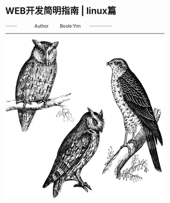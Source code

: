 # WEB开发简明指南 | linux篇
·········　　　　Author 　　   Boole·Yim　　··················

---

![](/assets/timg.jpg)